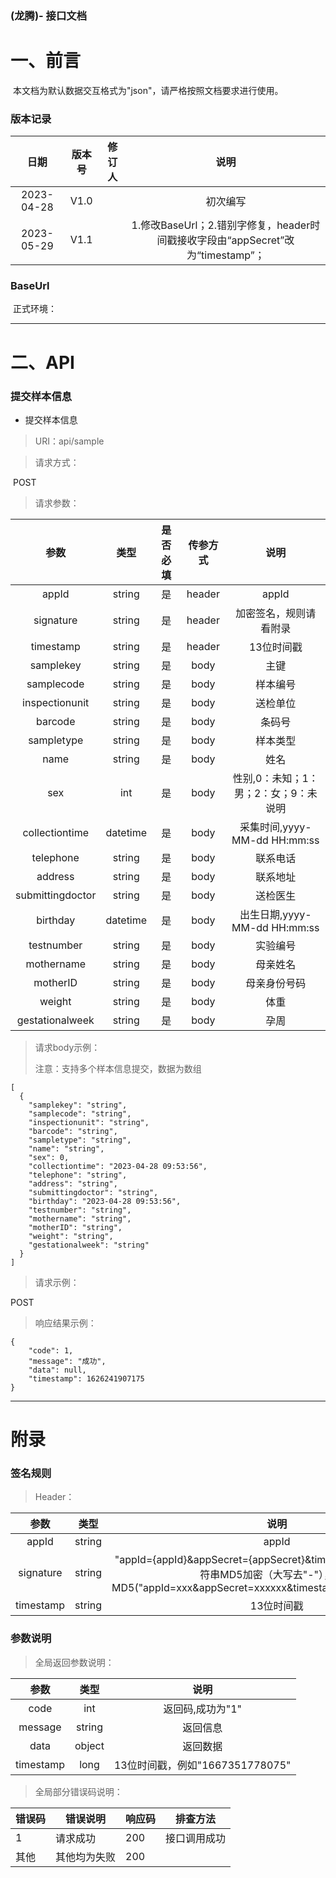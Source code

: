 ### (龙腾)- 接口文档

# 一、前言

​	本文档为默认数据交互格式为"json"，请严格按照文档要求进行使用。

### 版本记录

|    日期    | 版本号 | 修订人 |                             说明                             |
| :--------: | :----: | :----: | :----------------------------------------------------------: |
| 2023-04-28 |  V1.0  |        |                           初次编写                           |
| 2023-05-29 |  V1.1  |        | 1.修改BaseUrl；2.错别字修复，header时间戳接收字段由“appSecret”改为“timestamp”； |

### BaseUrl

​	正式环境：

------



# 二、API

### 提交样本信息

- 提交样本信息

> URI：api/sample

> 请求方式：

​	POST

> 请求参数：

|       参数       |   类型   | 是否必填 | 传参方式 |                 说明                  |
| :--------------: | :------: | :------: | :------: | :-----------------------------------: |
|      appId       |  string  |    是    |  header  |                 appId                 |
|    signature     |  string  |    是    |  header  |        加密签名，规则请看附录         |
|    timestamp     |  string  |    是    |  header  |              13位时间戳               |
|    samplekey     |  string  |    是    |   body   |                 主键                  |
|    samplecode    |  string  |    是    |   body   |               样本编号                |
|  inspectionunit  |  string  |    是    |   body   |               送检单位                |
|     barcode      |  string  |    是    |   body   |                条码号                 |
|    sampletype    |  string  |    是    |   body   |               样本类型                |
|       name       |  string  |    是    |   body   |                 姓名                  |
|       sex        |   int    |    是    |   body   | 性别,0：未知；1：男；2：女；9：未说明 |
|  collectiontime  | datetime |    是    |   body   |     采集时间,yyyy-MM-dd HH:mm:ss      |
|    telephone     |  string  |    是    |   body   |               联系电话                |
|     address      |  string  |    是    |   body   |               联系地址                |
| submittingdoctor |  string  |    是    |   body   |               送检医生                |
|     birthday     | datetime |    是    |   body   |     出生日期,yyyy-MM-dd HH:mm:ss      |
|    testnumber    |  string  |    是    |   body   |               实验编号                |
|    mothername    |  string  |    是    |   body   |               母亲姓名                |
|     motherID     |  string  |    是    |   body   |             母亲身份号码              |
|      weight      |  string  |    是    |   body   |                 体重                  |
| gestationalweek  |  string  |    是    |   body   |                 孕周                  |

> 请求body示例：
>
> 注意：支持多个样本信息提交，数据为数组

```
[
  {
    "samplekey": "string",
    "samplecode": "string",
    "inspectionunit": "string",
    "barcode": "string",
    "sampletype": "string",
    "name": "string",
    "sex": 0,
    "collectiontime": "2023-04-28 09:53:56",
    "telephone": "string",
    "address": "string",
    "submittingdoctor": "string",
    "birthday": "2023-04-28 09:53:56",
    "testnumber": "string",
    "mothername": "string",
    "motherID": "string",
    "weight": "string",
    "gestationalweek": "string"
  }
]
```

> 请求示例：

POST

> 响应结果示例：

```
{
    "code": 1,
    "message": "成功",
    "data": null,
    "timestamp": 1626241907175
}
```



------

# 附录

### 签名规则

> Header：

|   参数    |  类型  |                             说明                             |
| :-------: | :----: | :----------------------------------------------------------: |
|   appId   | string |                            appId                             |
| signature | string | "appId={appId}&appSecret={appSecret}&timestamp={timestamp}"字符串MD5加密（大写去"-"），例如MD5("appId=xxx&appSecret=xxxxxx&timestamp=1626241907175") |
| timestamp | string |                          13位时间戳                          |

### 参数说明

> 全局返回参数说明：

|   参数    |  类型  |              说明               |
| :-------: | :----: | :-----------------------------: |
|   code    |  int   |        返回码,成功为"1"         |
|  message  | string |            返回信息             |
|   data    | object |            返回数据             |
| timestamp |  long  | 13位时间戳，例如"1667351778075" |

> 全局部分错误码说明：

| 错误码 | 错误说明     | 响应码 | 排查方法     |
| ------ | ------------ | ------ | ------------ |
| 1      | 请求成功     | 200    | 接口调用成功 |
| 其他   | 其他均为失败 | 200    |              |
